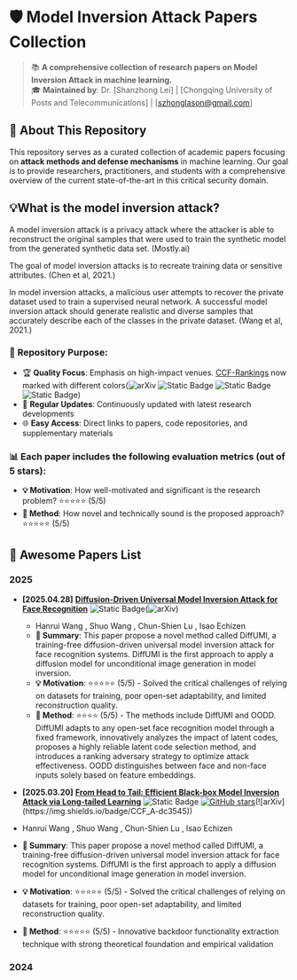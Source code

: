 # 🛡️ Model Inversion Attack Papers Collection 

> 📚 **A comprehensive collection of research papers on Model Inversion Attack in machine learning.**  
> 🎓 **Maintained by**: Dr. [Shanzhong Lei] | [Chongqing University of Posts and Telecommunications] | [szhonglason@gmail.com]

## 📖 About This Repository

This repository serves as a curated collection of academic papers focusing on **attack methods and defense mechanisms** in machine learning. Our goal is to provide researchers, practitioners, and students with a comprehensive overview of the current state-of-the-art in this critical security domain.

## 💡What is the model inversion attack?

A model inversion attack is a privacy attack where the attacker is able to reconstruct the original samples that were used to train the synthetic model from the generated synthetic data set. (Mostly.ai)

The goal of model inversion attacks is to recreate training data or sensitive attributes.
(Chen et al, 2021.)

In model inversion attacks, a malicious user attempts to recover the private dataset used to train a supervised neural network. A successful model inversion attack should generate realistic and diverse samples that accurately describe each of the classes in the private dataset. (Wang et al, 2021.)


### 🎯 **Repository Purpose:**
- 🏆 **Quality Focus**: Emphasis on high-impact venues. [CCF-Rankings](https://www.ccf.org.cn/en/About_CCF/Media_Center/) now marked with different colors(![arXiv](https://img.shields.io/badge/CCF_A-dc3545) ![Static Badge](https://img.shields.io/badge/CCF_B-ffc107) ![Static Badge](https://img.shields.io/badge/CCF_C-28a745) ![Static Badge](https://img.shields.io/badge/CCF_None-6c757d))
- 🔄 **Regular Updates**: Continuously updated with latest research developments
- 🌐 **Easy Access**: Direct links to papers, code repositories, and supplementary materials

### 📊 **Each paper includes the following evaluation metrics (out of 5 stars):**
- **💡 Motivation**: How well-motivated and significant is the research problem? ⭐⭐⭐⭐⭐ (5/5)
- **🔧 Method**: How novel and technically sound is the proposed approach? ⭐⭐⭐⭐⭐ (5/5)

<h2 id="awesome-papers"> 👑 Awesome Papers List </h2>

<h3 id="attacks"> 2025 </h3>

* **[2025.04.28]** **[Diffusion-Driven Universal Model Inversion Attack for Face Recognition](https://openreview.net/forum?id=s56xikpD92)** ![Static Badge](https://img.shields.io/badge/CVPR'25-6c757d)(![arXiv](https://img.shields.io/badge/CCF_A-dc3545)) 
  * Hanrui Wang , Shuo Wang , Chun-Shien Lu , Isao Echizen
  * **📝 Summary**: This paper propose a novel method called DiffUMI, a training-free diffusion-driven universal model inversion attack for face recognition systems. DiffUMI is the first approach to apply a                           diffusion model for unconditional image generation in model inversion.
  * **💡 Motivation**: ⭐⭐⭐⭐⭐ (5/5) - Solved the critical challenges of relying on datasets for training, poor open-set adaptability, and limited reconstruction quality.
  * **🔧 Method**: ⭐⭐⭐⭐ (5/5) - The methods include DiffUMI and OODD. DiffUMI adapts to any open-set face recognition model through a fixed framework, innovatively analyzes the impact of latent codes, proposes a highly reliable latent code selection method, and introduces a ranking adversary strategy to optimize attack effectiveness. OODD distinguishes between face and non-face inputs solely based on feature embeddings.

 * **[2025.03.20]** **[From Head to Tail: Efficient Black-box Model Inversion Attack  via Long-tailed Learning](https://openreview.net/forum?id=s56xikpD92)** ![Static Badge](https://img.shields.io/badge/ICLR'24-6c757d) [![GitHub stars](https://img.shields.io/github/stars/vtu81/backdoor-toolbox?style=social)]([https://github.com/yunqing-me/AttackVLM](https://github.com/vtu81/backdoor-toolbox))(![arXiv](https://img.shields.io/badge/CCF_A-dc3545)) 
  * Hanrui Wang , Shuo Wang , Chun-Shien Lu , Isao Echizen
  * **📝 Summary**: This paper propose a novel method called DiffUMI, a training-free diffusion-driven universal model inversion attack for face recognition systems. DiffUMI is the first approach to apply a diffusion model for unconditional image generation in model inversion.
  * **💡 Motivation**: ⭐⭐⭐⭐⭐ (5/5) - Solved the critical challenges of relying on datasets for training, poor open-set adaptability, and limited reconstruction quality.
  * **🔧 Method**: ⭐⭐⭐⭐⭐ (5/5) - Innovative backdoor functionality extraction technique with strong theoretical foundation and empirical validation

<h3 id="attacks"> 2024 </h3>
